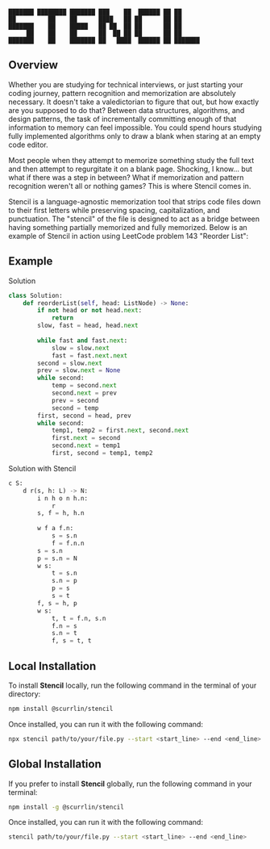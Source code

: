 ```

███████ ████████ ███████ ███    ██  ██████ ██ ██      
██         ██    ██      ████   ██ ██      ██ ██      
███████    ██    █████   ██ ██  ██ ██      ██ ██      
     ██    ██    ██      ██  ██ ██ ██      ██ ██      
███████    ██    ███████ ██   ████  ██████ ██ ███████ 

```

## Overview

Whether you are studying for technical interviews, or just starting your coding journey, pattern recognition and memorization are absolutely necessary. It doesn't take a valedictorian to figure that out, but how exactly are you supposed to do that? Between data structures, algorithms, and design patterns, the task of incrementally committing enough of that information to memory can feel impossible. You could spend hours studying fully implemented algorithms only to draw a blank when staring at an empty code editor.

Most people when they attempt to memorize something study the full text and then attempt to regurgitate it on a blank page. Shocking, I know... but what if there was a step in between? What if memorization and pattern recognition weren't all or nothing games? This is where Stencil comes in.

Stencil is a language-agnostic memorization tool that strips code files down to their first letters while preserving spacing, capitalization, and punctuation. The "stencil" of the file is designed to act as a bridge between having something partially memorized and fully memorized. Below is an example of Stencil in action using LeetCode problem 143 "Reorder List":

## Example

Solution

```python
class Solution:
    def reorderList(self, head: ListNode) -> None:
        if not head or not head.next:
            return
        slow, fast = head, head.next
        
        while fast and fast.next:
            slow = slow.next
            fast = fast.next.next
        second = slow.next
        prev = slow.next = None
        while second:
            temp = second.next
            second.next = prev
            prev = second
            second = temp
        first, second = head, prev
        while second:
            temp1, temp2 = first.next, second.next
            first.next = second
            second.next = temp1
            first, second = temp1, temp2
```

Solution with Stencil

```python
c S:
    d r(s, h: L) -> N:
        i n h o n h.n:
            r
        s, f = h, h.n
        
        w f a f.n:
            s = s.n
            f = f.n.n
        s = s.n
        p = s.n = N
        w s:
            t = s.n
            s.n = p
            p = s
            s = t
        f, s = h, p
        w s:
            t, t = f.n, s.n
            f.n = s
            s.n = t
            f, s = t, t
```

## Local Installation

To install **Stencil** locally, run the following command in the terminal of your directory:

```bash
npm install @scurrlin/stencil
```

Once installed, you can run it with the following command:

```bash
npx stencil path/to/your/file.py --start <start_line> --end <end_line>
```

## Global Installation

If you prefer to install **Stencil** globally, run the following command in your terminal:

```bash
npm install -g @scurrlin/stencil
```

Once installed, you can run it with the following command:

```bash
stencil path/to/your/file.py --start <start_line> --end <end_line>
```